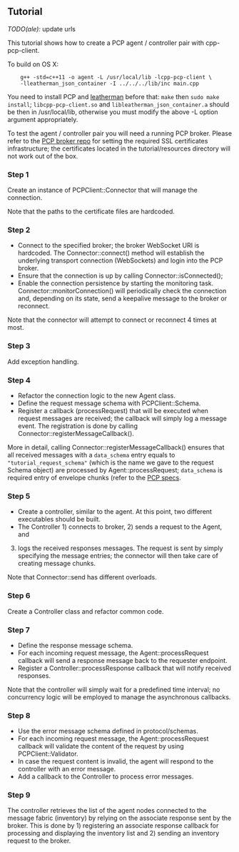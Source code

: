 ## Tutorial

*TODO(ale):* update urls

This tutorial shows how to create a PCP agent / controller pair with
cpp-pcp-client.

To build on OS X:
```
    g++ -std=c++11 -o agent -L /usr/local/lib -lcpp-pcp-client \
    -lleatherman_json_container -I ../../../lib/inc main.cpp
```

You need to install PCP and [leatherman][1] before that: `make` then
`sudo make install`; `libcpp-pcp-client.so` and `libleatherman_json_container.a`
should be then in /usr/local/lib, otherwise you must modify the above -L option
argument appropriately.

To test the agent / controller pair you will need a running PCP broker.
Please refer to the [PCP broker repo][2] for setting the required SSL
certificates infrastructure; the certificates located in the tutorial/resources
directory will not work out of the box.

### Step 1

Create an instance of PCPClient::Connector that will manage the connection.

Note that the paths to the certificate files are hardcoded.

### Step 2

 - Connect to the specified broker; the broker WebSocket URI is hardcoded.
 The Connector::connect() method will establish the underlying transport
 connection (WebSockets) and login into the PCP broker.
 - Ensure that the connection is up by calling Connector::isConnected();
 - Enable the connection persistence by starting the monitoring task.
 Connector::monitorConnection() will periodically check the connection and,
 depending on its state, send a keepalive message to the broker or reconnect.

Note that the connector will attempt to connect or reconnect 4 times at most.

### Step 3

Add exception handling.

### Step 4

 - Refactor the connection logic to the new Agent class.
 - Define the request message schema with PCPClient::Schema.
 - Register a callback (processRequest) that will be executed when request
 messages are received; the callback will simply log a message event. The
 registration is done by calling Connector::registerMessageCallback().

More in detail, calling Connector::registerMessageCallback() ensures that all
received messages with a `data_schema` entry equals to `"tutorial_request_schema"`
(which is the name we gave to the request Schema object) are processed by
Agent::processRequest; `data_schema` is  required entry of envelope chunks
(refer to the [PCP specs][3].

### Step 5

 - Create a controller, similar to the agent. At this point, two different
 executables should be built.
 - The Controller 1) connects to broker, 2) sends a request to the Agent, and
 3) logs the received responses messages. The request is sent by simply
 specifying the message entries; the connector will then take care of creating
 message chunks.

Note that Connector::send has different overloads.

### Step 6

Create a Controller class and refactor common code.

### Step 7

 - Define the response message schema.
 - For each incoming request message, the Agent::processRequest callback will
 send a response message back to the requester endpoint.
 - Register a Controller::processResponse callback that will notify received
 responses.

 Note that the controller will simply wait for a predefined time interval; no
 concurrency logic will be employed to manage the asynchronous callbacks.

### Step 8

 - Use the error message schema defined in protocol/schemas.
 - For each incoming request message, the Agent::processRequest callback will
 validate the content of the request by using PCPClient::Validator.
 - In case the request content is invalid, the agent will respond to the
 controller with an error message.
 - Add a callback to the Controller to process error messages.

### Step 9

The controller retrieves the list of the agent nodes connected to the message
fabric (inventory) by relying on the associate response sent by the broker. This
is done by 1) registering an associate response callback for processing and
displaying the inventory list and 2) sending an inventory request to the broker.

[1]: https://github.com/puppetlabs/leatherman
[2]: https://github.com/puppetlabs/pcp-broker
[3]: https://github.com/puppetlabs/pcp-specifications
